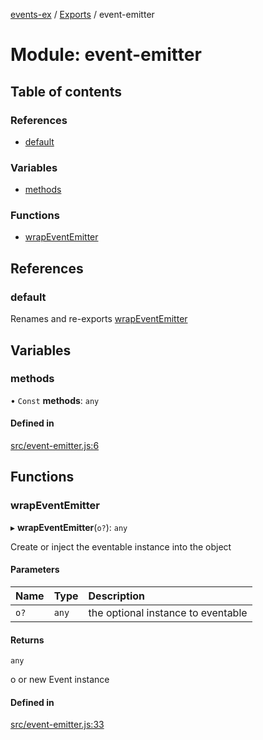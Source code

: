 [events-ex](../README.md) / [Exports](../modules.md) / event-emitter

# Module: event-emitter

## Table of contents

### References

- [default](event_emitter.md#default)

### Variables

- [methods](event_emitter.md#methods)

### Functions

- [wrapEventEmitter](event_emitter.md#wrapeventemitter)

## References

### default

Renames and re-exports [wrapEventEmitter](event_emitter.md#wrapeventemitter)

## Variables

### methods

• `Const` **methods**: `any`

#### Defined in

[src/event-emitter.js:6](https://github.com/snowyu/events-ex.js/blob/b4aaa97/src/event-emitter.js#L6)

## Functions

### wrapEventEmitter

▸ **wrapEventEmitter**(`o?`): `any`

Create or inject the eventable instance into the object

#### Parameters

| Name | Type | Description |
| :------ | :------ | :------ |
| `o?` | `any` | the optional instance to eventable |

#### Returns

`any`

o or new Event instance

#### Defined in

[src/event-emitter.js:33](https://github.com/snowyu/events-ex.js/blob/b4aaa97/src/event-emitter.js#L33)

